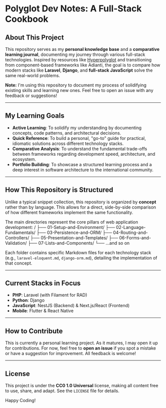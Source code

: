 # Polyglot Dev Notes: A Full-Stack Cookbook

## About This Project

This repository serves as my **personal knowledge base** and a **comparative learning journal**, documenting my journey through various full-stack technologies. Inspired by resources like [Hyperpolyglot](https://hyperpolyglot.org/) and transitioning from component-based frameworks like Adianti, the goal is to compare how modern stacks like **Laravel**, **Django**, and **full-stack JavaScript** solve the same real-world problems.

**Note:** I'm using this repository to document my process of solidifying existing skills and learning new ones. Feel free to open an issue with any feedback or suggestions!

---

## My Learning Goals

-   **Active Learning**: To solidify my understanding by documenting concepts, code patterns, and architectural decisions.
-   **Quick Reference**: To build a personal, "go-to" guide for practical, idiomatic solutions across different technology stacks.
-   **Comparative Analysis**: To understand the fundamental trade-offs between frameworks regarding development speed, architecture, and ecosystem.
-   **Portfolio Building**: To showcase a structured learning process and a deep interest in software architecture to the international community.

---

## How This Repository is Structured

Unlike a typical snippet collection, this repository is organized by **concept** rather than by language. This allows for a direct, side-by-side comparison of how different frameworks implement the same functionality.

The main directories represent the core pillars of web application development:
/
├── 01-Setup-and-Environment/
├── 02-Language-Fundamentals/
├── 03-Persistence-and-ORM/
├── 04-Routing-and-Controllers/
├── 05-Presentation-and-Templates/
├── 06-Forms-and-Validation/
├── 07-Lists-and-Components/
└── ...and so on

Each folder contains specific Markdown files for each technology stack (e.g., `laravel-eloquent.md`, `django-orm.md`), detailing the implementation of that concept.

---

## Current Stacks in Focus

-   **PHP**: Laravel (with Filament for RAD)
-   **Python**: Django
-   **JavaScript**: NestJS (Backend) & Next.js/React (Frontend)
-   **Mobile**: Flutter & React Native

---

## How to Contribute

This is currently a personal learning project. As it matures, I may open it up for contributions. For now, feel free to **open an issue** if you spot a mistake or have a suggestion for improvement. All feedback is welcome!

---

## License

This project is under the **CC0 1.0 Universal** license, making all content free to use, share, and adapt. See the `LICENSE` file for details.

Happy Coding!
